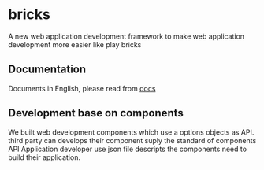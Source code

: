 # bricks
A new web application development framework to make web application development more easier like play bricks

## Documentation
Documents in English, please read from [docs](docs/index.md)

## Development base on components

We built web development components which use a options objects as API.
third party can develops their component suply the standard of components API 
Application developer use json file descripts the components need to build their application.

